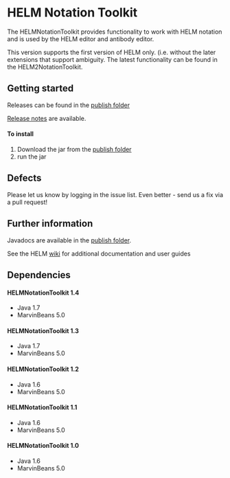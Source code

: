 # HELM Notation Toolkit #


The HELMNotationToolkit provides functionality to work with HELM notation and is used by the HELM editor and antibody editor.  

This version supports the first version of HELM only. (i.e. without the later extensions that support ambiguity. The latest functionality can be found in the HELM2NotationToolkit. 


## Getting started ##

Releases can be found in the [publish folder](https://github.com/PistoiaHELM/HELMNotationToolkit/tree/master/publish/jar)

[Release notes](http://pistoiahelm.github.io/HELM_Notation_Toolkit_Release_Notes.html) are available. 



#### To install ####

1. Download the jar from the [publish folder ](https://github.com/PistoiaHELM/HELMNotationToolkit/tree/master/publish)
1. run the jar 



## Defects ##

Please let us know by logging in the issue list. Even better - send us a fix via a pull request!


##  Further information ##

Javadocs are available in the [publish folder](https://github.com/PistoiaHELM/HELMNotationToolkit/tree/master/publish). 

See the HELM [wiki](https://pistoiaalliance.atlassian.net/wiki/spaces/PUB/pages/14286877/HELM+Toolkit) for additional documentation and user guides



## Dependencies ##

#### HELMNotationToolkit 1.4 ####

- Java 1.7
- MarvinBeans 5.0


#### HELMNotationToolkit 1.3 ####

- Java 1.7
- MarvinBeans 5.0


#### HELMNotationToolkit 1.2 ####

- Java 1.6
- MarvinBeans 5.0


#### HELMNotationToolkit 1.1 ####

- Java 1.6
- MarvinBeans 5.0


#### HELMNotationToolkit 1.0 ####

- Java 1.6
- MarvinBeans 5.0






